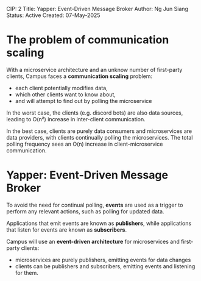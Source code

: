 CIP: 2
Title: Yapper: Event-Driven Message Broker
Author: Ng Jun Siang
Status: Active
Created: 07-May-2025

# The problem of communication scaling

With a microservice architecture and an unknow number of first-party clients, Campus faces a **communication scaling** problem:

- each client potentially modifies data,
- which other clients want to know about,
- and will attempt to find out by polling the microservice

In the worst case, the clients (e.g. discord bots) are also data sources, leading to O(n²) increase in inter-client communication.

In the best case, clients are purely data consumers and microservices are data providers, with clients continually polling the microservices. The total polling frequency sees an O(n) increase in client-microservice communication.

# Yapper: Event-Driven Message Broker

To avoid the need for continual polling, **events** are used as a trigger to perform any relevant actions, such as polling for updated data.

Applications that emit events are known as **publishers**, while applications that listen for events are known as **subscribers**.

Campus will use an **event-driven architecture** for microservices and first-party clients:

- microservices are purely publishers, emitting events for data changes
- clients can be publishers and subscribers, emitting events and listening for them.
